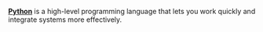 [**Python**](https://www.python.org/) is a high-level programming language that lets you work quickly and integrate systems more effectively.
